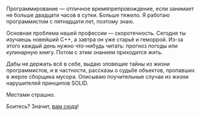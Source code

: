 Программирование — отличное времяпрепровождение, если занимает не больше двадцати часов в сутки. Больше тяжело.
Я работаю программистом с пятнадцати лет, поэтому знаю.

Основная проблема нашей профессии — скоротечность. Сегодня ты изучаешь новейший C++, а завтра он уже старьё и геморрой.
Из-за этого каждый день нужно что-нибудь читать: прогноз погоды или кулинарную книгу. Потом с этим знанием приходится жить.

Дабы не держать всё в себе, выдаю зловещие тайны из жизни программистов, и в частности, рассказы о судьбе объектов,
пропавших в жерле сборщика мусора. Описываю поучительные случаи из жизни нарушителей принципов SOLID.

Местами страшно.

Боитесь? Значит, [вам сюда](articles)!
